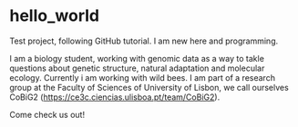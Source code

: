 # hello_world
Test project, following GitHub tutorial. I am new here and programming.

I am a biology student, working with genomic data as a way to takle questions about genetic structure, natural adaptation and molecular ecology. Currently i am working with wild bees. I am part of a research group at the Faculty of Sciences of University of Lisbon, we call ourselves CoBiG2 (https://ce3c.ciencias.ulisboa.pt/team/CoBiG2). 

Come check us out!


